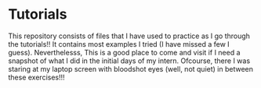 # Tutorials
This repository consists of files that I have used to practice as I go through the tutorials!!
It contains most examples I tried (I have missed a few I guess).
Neverthelesss, This is a good place to come and visit if I need a snapshot of what I did in the initial days of my intern.
Ofcourse, there I was staring at my laptop screen with bloodshot eyes (well, not quiet) in between these exercises!!!
